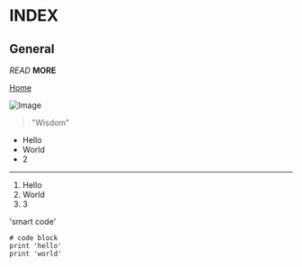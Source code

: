 # INDEX

 ## General 

*READ* **MORE**

[Home](https://niroopkris.github.io/cse15l-lab-reports/home.html)

 ![Image](https://cdn-icons-png.flaticon.com/512/25/25231.png) 

  > "Wisdom"

- Hello
- World
- 2
  
---

1. Hello
2. World
3. 3

'smart code'

```
# code block
print 'hello'
print 'world'
``` 
